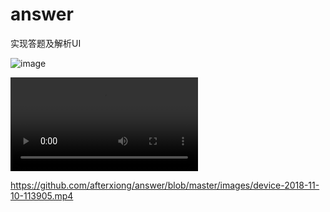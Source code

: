 # answer
实现答题及解析UI

![image](https://github.com/afterxiong/answer/blob/master/images/device-2018-11-10-120931.png=300x300)

![video](https://raw.githubusercontent.com/afterxiong/answer/master/images/device-2018-11-10-113905.mp4)

https://github.com/afterxiong/answer/blob/master/images/device-2018-11-10-113905.mp4
